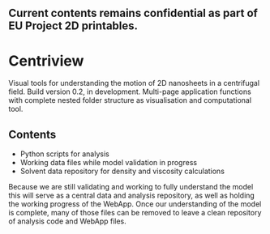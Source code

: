## Current contents remains confidential as part of EU Project 2D printables.

# Centriview
Visual tools for understanding the motion of 2D nanosheets in a centrifugal field.
Build version 0.2, in development. Multi-page application functions with complete nested folder structure as visualisation and computational tool.

## Contents
* Python scripts for analysis
* Working data files while model validation in progress
* Solvent data repository for density and viscosity calculations

Because we are still validating and working to fully understand the model this will serve as a central data and analysis repository, as well as holding the working progress of the WebApp. Once our understanding of the model is complete, many of those files can be removed to leave a clean repository of analysis code and WebApp files.

